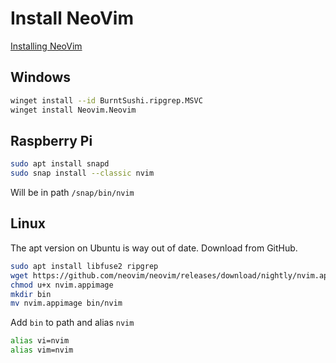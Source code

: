 # Install NeoVim

[Installing NeoVim](https://github.com/neovim/neovim/wiki/Installing-Neovim)

## Windows

```sh
winget install --id BurntSushi.ripgrep.MSVC
winget install Neovim.Neovim
```

## Raspberry Pi

```sh
sudo apt install snapd
sudo snap install --classic nvim
```

Will be in path `/snap/bin/nvim`

## Linux

The apt version on Ubuntu is way out of date. Download from GitHub.

```sh
sudo apt install libfuse2 ripgrep
wget https://github.com/neovim/neovim/releases/download/nightly/nvim.appimage
chmod u+x nvim.appimage
mkdir bin
mv nvim.appimage bin/nvim
```

Add `bin` to path and alias `nvim`

```sh
alias vi=nvim
alias vim=nvim
```
